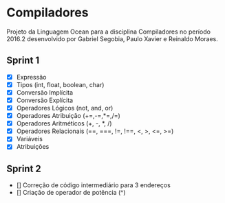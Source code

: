 # Compiladores
Projeto da Linguagem Ocean para a disciplina Compiladores no período 2016.2 desenvolvido por Gabriel Segobia, Paulo Xavier e Reinaldo Moraes.

## Sprint 1

- [X] Expressão
- [X] Tipos (int, float, boolean, char)
- [X] Conversão Implícita
- [x] Conversão Explícita
- [X] Operadores Lógicos (not, and, or)
- [X] Operadores Atribuição (+=,-=,*=,/=)
- [X] Operadores Aritméticos (+, -, *, /)
- [X] Operadores Relacionais (==, ===, !=, !==, <, >, <=, >=)
- [X] Variáveis
- [X] Atribuições

## Sprint 2

- [] Correção de código intermediário para 3 endereços
- [] Criação de operador de potência (^)
